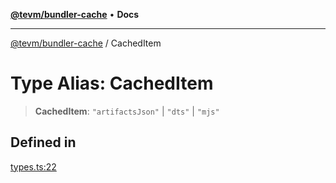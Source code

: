 [**@tevm/bundler-cache**](../README.md) • **Docs**

***

[@tevm/bundler-cache](../globals.md) / CachedItem

# Type Alias: CachedItem

> **CachedItem**: `"artifactsJson"` \| `"dts"` \| `"mjs"`

## Defined in

[types.ts:22](https://github.com/qbzzt/tevm-monorepo/blob/main/bundler-packages/bundler-cache/src/types.ts#L22)

